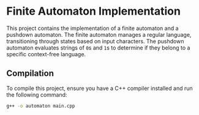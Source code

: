 # Finite Automaton Implementation

This project contains the implementation of a finite automaton and a pushdown automaton. The finite automaton manages a regular language, transitioning through states based on input characters. The pushdown automaton evaluates strings of `0`s and `1`s to determine if they belong to a specific context-free language.

## Compilation

To compile this project, ensure you have a C++ compiler installed and run the following command:

```bash
g++ -o automaton main.cpp
